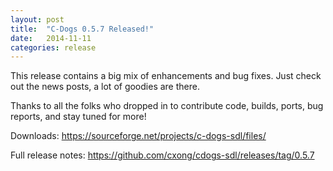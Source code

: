 ```yaml
---
layout: post
title:  "C-Dogs 0.5.7 Released!"
date:   2014-11-11
categories: release
---
```


This release contains a big mix of enhancements and bug fixes. Just check out the news posts, a lot of goodies are there.

Thanks to all the folks who dropped in to contribute code, builds, ports, bug reports, and stay tuned for more!

Downloads: <https://sourceforge.net/projects/c-dogs-sdl/files/>

Full release notes: <https://github.com/cxong/cdogs-sdl/releases/tag/0.5.7>